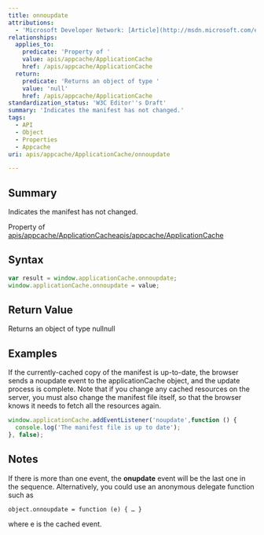 ```yaml
---
title: onnoupdate
attributions:
  - 'Microsoft Developer Network: [Article](http://msdn.microsoft.com/en-us/library/ie/hh828809%28v=vs.85%29.aspx)'
relationships:
  applies_to:
    predicate: 'Property of '
    value: apis/appcache/ApplicationCache
    href: /apis/appcache/ApplicationCache
  return:
    predicate: 'Returns an object of type '
    value: 'null'
    href: /apis/appcache/ApplicationCache
standardization_status: 'W3C Editor''s Draft'
summary: 'Indicates the manifest has not changed.'
tags:
  - API
  - Object
  - Properties
  - Appcache
uri: apis/appcache/ApplicationCache/onnoupdate

---
```

## Summary

Indicates the manifest has not changed.

Property of [apis/appcache/ApplicationCache](/apis/appcache/ApplicationCache)[apis/appcache/ApplicationCache](/apis/appcache/ApplicationCache)

## Syntax

``` js
var result = window.applicationCache.onnoupdate;
window.applicationCache.onnoupdate = value;
```

## Return Value

Returns an object of type nullnull

## Examples

If the currently-cached copy of the manifest is up-to-date, the browser sends a noupdate event to the applicationCache object, and the update process is complete. Note that if you change any cached resources on the server, you must also change the manifest file itself, so that the browser knows it needs to fetch all the resources again.

``` js
window.applicationCache.addEventListener('noupdate',function () {
  console.log('The manifest file is up to date');
}, false);
```

## Notes

If there is more than one event, the **onupdate** event will be the last one in the sequence. Alternatively, you could use an anonymous delegate function such as

    object.onnoupdate = function (e) { … }

where e is the cached event.
